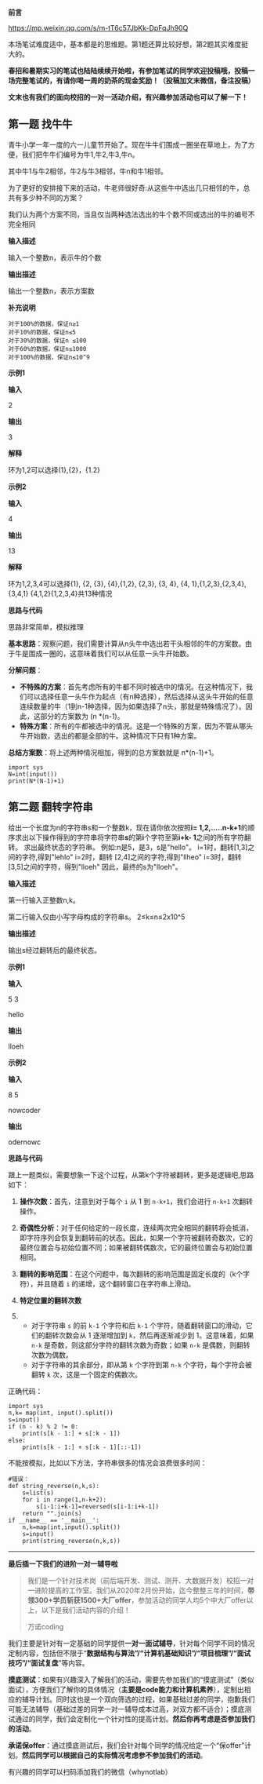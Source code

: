 **前言**

https://mp.weixin.qq.com/s/m-tT6c57JbKk-DpFqJh90Q

本场笔试难度适中，基本都是的思维题。第1题还算比较好想，第2题其实难度挺大的。

**春招和暑期实习的笔试也陆陆续续开始啦，有参加笔试的同学欢迎投稿哦，投稿一场完整笔试的，有请你喝一周的奶茶的现金奖励！（投稿加文末微信，备注投稿）**

**文末也有我们的面向校招的一对一活动介绍，有兴趣参加活动也可以了解一下！**

## **第一题  找牛牛**

青牛小学一年一度的六一儿童节开始了。现在牛牛们围成一圈坐在草地上，为了方便，我们把牛牛们编号为牛1,牛2,牛3,牛n。

其中牛1与牛2相邻，牛2与牛3相邻，牛n和牛1相邻。

为了更好的安排接下来的活动，牛老师很好奇:从这些牛中选出几只相邻的牛，总共有多少种不同的方案？

我们认为两个方案不同，当且仅当两种选法选出的牛个数不同或选出的牛的编号不完全相同

**输入描述**

输入一个整数n，表示牛的个数

**输出描述**

输出一个整数n，表示方案数

**补充说明**

```
对于100%的数据，保证n≥1
对于10%的数据，保证n≤5
对于30%的数据，保证n ≤100
对于60%的数据，保证n≤1000
对于100%的数据，保证n≤10^9
```

**示例1**

**输入**

2

**输出**

3

**解释**

环为1,2可以选择(1},{2}，{1.2}

**示例2**

**输入**

4

**输出**

13

**解释**

环为1,2,3,4可以选择(1}, {2, {3}, {4},{1,2}, {2,3}, {3, 4}, {4, 1},{1,2,3},{2,3,4},{3,4,1} {4,1,2}{1,2,3,4}共13种情况

**思路与代码**

思路非常简单，模拟推理

**基本思路**：观察问题，我们需要计算从n头牛中选出若干头相邻的牛的方案数。由于牛是围成一圈的，这意味着我们可以从任意一头牛开始数。

**分解问题**：

- **不特殊的方案**：首先考虑所有的牛都不同时被选中的情况。在这种情况下，我们可以选择任意一头牛作为起点（有n种选择），然后选择从这头牛开始的任意连续数量的牛（1到n-1种选择，因为如果选择了n头，那就是特殊情况了）。因此，这部分的方案数为 (n *(n-1)。
- **特殊方案**：所有的牛都被选中的情况。这是一个特殊的方案，因为不管从哪头牛开始数，选出的都是全部的牛。这种情况下只有1种方案。

**总结方案数**：将上述两种情况相加，得到的总方案数就是 n*(n-1)+1。

```
import sys
N=int(input())
print(N*(N-1)+1)
```

## **第二题 翻转字符串**

给出一个长度为n的字符串s和一个整数k，现在请你依次按照**i= 1,2,.....n-k+1**的顺序求出以下操作得到的字符串将字符串**s**的第**i**个字符至第**i+k- 1**之间的所有字符翻转。 求出最终状态的字符串。 例如:n是5，是3，s是"hello"。 i=1时，翻转[1,3]之间的字符,得到"lehlo" i=2时，翻转 [2,4]之间的字符,得到"llheo" i=3时，翻转 [3,5]之间的字符，得到"lloeh" 因此，最终的s为"lloeh"。

**输入描述**

第一行输入正整数n,k。

第二行输入仅由小写字母构成的字符串s。 2≤k≤n≤2x10^5

**输出描述**

输出s经过翻转后的最终状态。

**示例1**

**输入**

5 3

hello

**输出**

lloeh

**示例2**

**输入**

8 5

nowcoder

**输出**

odernowc

**思路与代码**

跟上一题类似，需要想象一下这个过程，从第k个字符被翻转，更多是逻辑吧,思路如下：

1. **操作次数**：首先，注意到对于每个 `i` 从 1 到 `n-k+1`，我们会进行 `n-k+1` 次翻转操作。

2. **奇偶性分析**：对于任何给定的一段长度，连续两次完全相同的翻转将会抵消，即字符序列会恢复到翻转前的状态。因此，如果一个字符被翻转奇数次，它的最终位置会与初始位置不同；如果被翻转偶数次，它的最终位置会与初始位置相同。

3. **翻转的影响范围**：在这个问题中，每次翻转的影响范围是固定长度的（k个字符），并且随着 `i` 的递增，这个翻转窗口在字符串上滑动。

4. **特定位置的翻转次数**

5. - 对于字符串 `s` 的前 `k-1` 个字符和后 `k-1` 个字符，随着翻转窗口的滑动，它们的翻转次数会从 1 逐渐增加到 `k`，然后再逐渐减少到 1。这意味着，如果 `n-k` 是奇数，则这部分字符的翻转次数为奇数；如果 `n-k` 是偶数，则翻转次数为偶数。
   - 对于字符串的其余部分，即从第 `k` 个字符到第 `n-k` 个字符，每个字符会被翻转 `k` 次，这是一个固定的偶数次。

正确代码：

```
import sys
n,k= map(int, input().split())
s=input()
if (n - k) % 2 != 0:
    print(s[k - 1:] + s[:k - 1])
else:
    print(s[k - 1:] + s[:k - 1][::-1])
```

不能按模拟，比如以下方法，字符串很多的情况会浪费很多时间：

```
#错误：
def string_reverse(n,k,s):
    s=list(s) 
    for i in range(1,n-k+2):
        s[i-1:i+k-1]=reversed(s[i-1:i+k-1])
    return "".join(s)
if __name__ == '__main__':
    n,k=map(int,input().split())
    s=input()
    print(string_reverse(n,k,s))
```

------

**最后插一下我们的进阶一对一辅导啦** 

> 我们是一个针对技术岗（前后端开发、测试、测开、大数据开发）校招一对一进阶提高的工作室。我们从2020年2月份开始，迄今整整三年的时间，**带领300+学员斩获1500+大厂offer**，参加活动的同学人均5个中大厂offer以上，以下是我们活动内容的介绍！
>
> 万诺coding

我们主要是针对有一定基础的同学提供**一对一面试辅导**，针对每个同学不同的情况定制内容，包括但不限于“**数据结构与算法”/“计算机基础知识”/“项目梳理”/“面试技巧”/“面试复盘**”等内容。

**摸底测试**：如果有兴趣深入了解我们的活动，需要先参加我们的“摸底测试”（类似面试），方便我们了解你的具体情况（**主要是code能力和计算机素养**），定制出相应的辅导计划。同时这也是一个双向筛选的过程，如果基础过差的同学，抱歉我们可能无法辅导（基础过差的同学一对一辅导成本过高，对双方都不适合）；摸底测试通过的同学，我们会定制化一个针对性的提高计划。**然后你再考虑是否参加我们的活动**。 

**承诺保offer**：通过摸底测试后，我们会针对每个同学的情况给定一个“保offer”计划。**然后同学可以根据自己的实际情况考虑参不参加我们的活动**。

有兴趣的同学可以扫码添加我们的微信（whynotlab） 